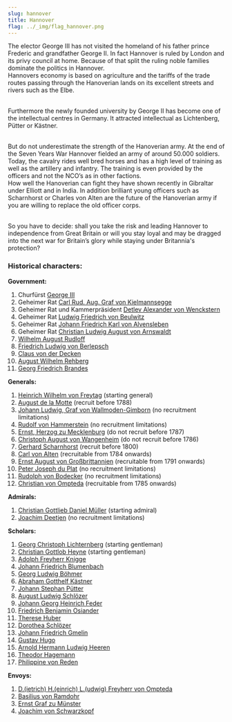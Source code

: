 ```yaml
---
slug: hannover
title: Hannover
flag: ../_img/flag_hannover.png
---
```


The elector George III has not visited the homeland of his father prince Frederic and grandfather George II. In fact Hannover is ruled by London and its privy council at home. Because of that split the ruling noble families dominate the politics in Hannover.
<br>Hannovers economy is based on agriculture and the tariffs of the trade routes passing through the Hanoverian lands on its excellent streets and rivers such as the Elbe.

<br>Furthermore the newly founded university by George II has become one of the intellectual centres in Germany. It attracted intellectual as Lichtenberg, Pütter or Kästner.

<br>But do not underestimate the strength of the Hanoverian army. At the end of the Seven Years War Hannover fielded an army of around 50.000 soldiers.
<br>Today, the cavalry rides well bred horses and has a high level of training as well as the artillery and infantry. The training is even provided by the officers and not the NCO’s as in other factions.
<br>How well the Hanoverian can fight they have shown recently in Gibraltar under Elliott and in India. In addition brilliant young officers such as Scharnhorst or Charles von Alten are the future of the Hanoverian army if you are willing to replace the old officer corps.

<br>So you have to decide: shall you take the risk and leading Hannover to independence from Great Britain or will you stay loyal and may be dragged into the next war for Britain’s glory while staying under Britannia's protection?<br/>

<p><h3>Historical characters:</h3></p>
<p><strong>Government:</strong><br/> 
<img src="https://steamuserimages-a.akamaihd.net/ugc/957481546474614277/0CC705B7950F74FCC96DF1A3ED9BB4A4F703EA03/" alt="" /></p>

1. Churfürst <a href="https://en.wikipedia.org/wiki/George_III_of_the_United_Kingdom" target="_blank" rel="noopener">George III</a>
2. Geheimer Rat <a href="https://de.wikipedia.org/wiki/Carl_Rudolph_August_von_Kielmannsegge" target="_blank" rel="noopener">Carl Rud. Aug. Graf von Kielmannsegge</a>
3. Geheimer Rat und Kammerpräsident <a href="https://de.wikipedia.org/wiki/Detlev_Alexander_von_Wenckstern" target="_blank" rel="noopener">Detlev Alexander von Wenckstern</a>
4. Geheimer Rat <a href="https://de.wikipedia.org/wiki/Ludwig_Friedrich_von_Beulwitz" target="_blank" rel="noopener">Ludwig Friedrich von Beulwitz</a>
5. Geheimer Rat <a href="https://de.wikipedia.org/wiki/Johann_Friedrich_Karl_von_Alvensleben" target="_blank" rel="noopener">Johann Friedrich Karl von Alvensleben</a>
6. Geheimer Rat <a href="https://de.wikipedia.org/wiki/Christian_Ludwig_August_von_Arnswaldt" target="_blank" rel="noopener">Christian Ludwig August von Arnswaldt</a>
7. <a href="https://de.wikipedia.org/wiki/Wilhelm_August_Rudloff" target="_blank" rel="noopener">Wilhelm August Rudloff</a>
8. <a href="https://de.wikipedia.org/wiki/Friedrich_Ludwig_von_Berlepsch" target="_blank" rel="noopener">Friedrich Ludwig von Berlepsch</a>
9. <a href="https://de.wikipedia.org/wiki/Klaus_von_der_Decken_(Minister)" target="_blank" rel="noopener">Claus von der Decken</a>
10. <a href="https://plato.stanford.edu/entries/august-rehberg/" target="_blank" rel="noopener"> August Wilhelm Rehberg</a>
11. <a href="https://de.wikipedia.org/wiki/Georg_Friedrich_Brandes" target="_blank" rel="noopener">Georg Friedrich Brandes</a>

<p><strong>Generals:</strong><br/> 
<img src="https://steamuserimages-a.akamaihd.net/ugc/957481546473282678/64AF02C7075849838A08F19B4A6F5A4ABB1C9373/" alt=""> </p>

1. <a href="https://en.wikipedia.org/wiki/Wilhelm_von_Freytag" target="_blank" rel="noopener">Heinrich Wilhelm von Freytag</a> (starting general)
2. <a href="https://en.wikipedia.org/wiki/August_de_la_Motte" target="_blank" rel="noopener">August de la Motte</a> (recruit before 1788)
3. <a href="https://en.wikipedia.org/wiki/Johann_Ludwig,_Reichsgraf_von_Wallmoden-Gimborn" target="_blank" rel="noopener">Johann Ludwig, Graf von Wallmoden-Gimborn</a> (no recruitment limitations)
4. <a href="https://de.wikipedia.org/wiki/Rudolf_von_Hammerstein" target="_blank" rel="noopener">Rudolf von Hammerstein</a> (no recruitment limitations)
5. <a href="https://en.wikipedia.org/wiki/Duke_Ernest_Gottlob_of_Mecklenburg" target="_blank" rel="noopener">Ernst, Herzog zu Mecklenburg</a> (do not recruit before 1787)
6. <a href="https://en.wikipedia.org/wiki/Christoph_August_von_Wangenheim" target="_blank" rel="noopener">Christoph August von Wangenheim</a> (do not recruit before 1786)
7. <a href="https://en.wikipedia.org/wiki/Gerhard_von_Scharnhorst" target="_blank" rel="noopener">Gerhard Scharnhorst</a> (recruit before 1800)
8. <a href="https://en.wikipedia.org/wiki/Charles,_Count_Alten" target="_blank" rel="noopener">Carl von Alten</a> (recruitable from 1784 onwards)
9. <a href="https://en.wikipedia.org/wiki/Ernest_Augustus,_King_of_Hanover" target="_blank" rel="noopener">Ernst August von Großbrittannien</a> (recruitable from 1791 onwards)
10. <a href="https://de.wikipedia.org/wiki/Peter_Joseph_du_Plat_%28Offizier%29" target="_blank" rel="noopener">Peter Joseph du Plat</a> (no recruitment limitations)
11. <a href="https://de.wikipedia.org/wiki/Rudolph_Albrecht_Bodecker" target="_blank" rel="noopener">Rudolph von Bodecker</a> (no recruitment limitations)
12. <a href="https://de.wikipedia.org/wiki/Christian_Friedrich_Wilhelm_von_Ompteda" target="_blank" rel="noopener">Christian von Ompteda</a> (recruitable from 1785 onwards)

<p><strong>Admirals:</strong><br/> 
<img src="https://steamuserimages-a.akamaihd.net/ugc/957481546479949883/3B7B042286C3156302E39047B1D36047495C1C14/" alt="" /></p>

1. <a href="https://de.wikipedia.org/wiki/Christian_Gottlieb_Daniel_M%C3%BCller" target="_blank" rel="noopener">Christian Gottlieb Daniel Müller</a> (starting admiral)
2. <a href="https://de.wikipedia.org/wiki/Elbzollfregatte#K%C3%B6nigreich_Hannover" target="_blank" rel="noopener">Joachim Deetjen</a> (no recruitment limitations)

<p><strong>Scholars:</strong><br/> 
<img src="https://steamuserimages-a.akamaihd.net/ugc/970993441120077445/F6F80866C951737A69B620114DB93148E0248136/" alt="" /></p>

1. <a href="https://en.wikipedia.org/wiki/Georg_Christoph_Lichtenberg" target="_blank" rel="noopener">Georg Christoph Lichternberg</a> (starting gentleman)
2. <a href="https://en.wikipedia.org/wiki/Christian_Gottlob_Heyne" target="_blank" rel="noopener">Christian Gottlob Heyne</a> (starting gentleman)
3. <a href="https://en.wikipedia.org/wiki/Adolph_Freiherr_Knigge" target="_blank" rel="noopener">Adolph Freyherr Knigge</a>
4. <a href="https://en.wikipedia.org/wiki/Johann_Friedrich_Blumenbach" target="_blank" rel="noopener">Johann Friedrich Blumenbach</a>
5. <a href="https://de.wikipedia.org/wiki/Georg_Ludwig_B%C3%B6hmer" target="_blank" rel="noopener">Georg Ludwig Böhmer</a>
6. <a href="https://en.wikipedia.org/wiki/Abraham_Gotthelf_K%C3%A4stner" target="_blank" rel="noopener">Abraham Gotthelf Kästner</a>
7. <a href="https://en.wikipedia.org/wiki/Johann_Stephan_P%C3%BCtter" target="_blank" rel="noopener">Johann Stephan Pütter</a>
8. <a href="https://en.wikipedia.org/wiki/August_Ludwig_von_Schl%C3%B6zer" target="_blank" rel="noopener">August Ludwig Schlözer</a>
9. <a href="https://en.wikipedia.org/wiki/Johann_Georg_Heinrich_Feder" target="_blank" rel="noopener">Johann Georg Heinrich Feder</a>
10. <a href="https://en.wikipedia.org/wiki/Friedrich_Benjamin_Osiander" target="_blank" rel="noopener">Friedrich Benjamin Osiander</a>
11. <a href="https://en.wikipedia.org/wiki/Therese_Huber" target="_blank" rel="noopener">Therese Huber</a>
12. <a href="https://en.wikipedia.org/wiki/Dorothea_von_Rodde-Schl%C3%B6zer" target="_blank" rel="noopener">Dorothea Schlözer</a>
13. <a href="https://en.wikipedia.org/wiki/Johann_Friedrich_Gmelin" target="_blank" rel="noopener">Johann Friedrich Gmelin</a>
14. <a href="https://en.wikipedia.org/wiki/Gustav_Hugo" target="_blank" rel="noopener">Gustav Hugo</a>
15. <a href="https://en.wikipedia.org/wiki/Arnold_Hermann_Ludwig_Heeren" target="_blank" rel="noopener">Arnold Hermann Ludwig Heeren</a>
16. <a href="https://de.wikipedia.org/wiki/Theodor_Hagemann" target="_blank" rel="noopener">Theodor Hagemann</a>
17. <a href="https://de.wikipedia.org/wiki/Philippine_von_Reden" target="_blank" rel="noopener">Philippine von Reden</a>

<p><strong>Envoys:</strong><br/>
<img src="https://steamuserimages-a.akamaihd.net/ugc/957481546479365170/8E1F2F7651FC48BD37E32E1019867F2112852726/" alt="" /></p> 

1. <a href="https://en.wikipedia.org/wiki/Dietrich_Heinrich_Ludwig_von_Ompteda" target="_blank" rel="noopener">D.(ietrich) H.(einrich) L.(udwig) Freyherr von Ompteda</a>
2. <a href="https://en.wikipedia.org/wiki/Basilius_von_Ramdohr" target="_blank" rel="noopener">Basilius von Ramdohr</a>
3. <a href="https://en.wikipedia.org/wiki/Ernst_zu_M%C3%BCnster" target="_blank" rel="noopener">Ernst Graf zu Münster</a>
4. <a href="https://de.wikipedia.org/wiki/Joachim_von_Schwarzkopf" target="_blank" rel="noopener">Joachim von Schwarzkopf</a>
